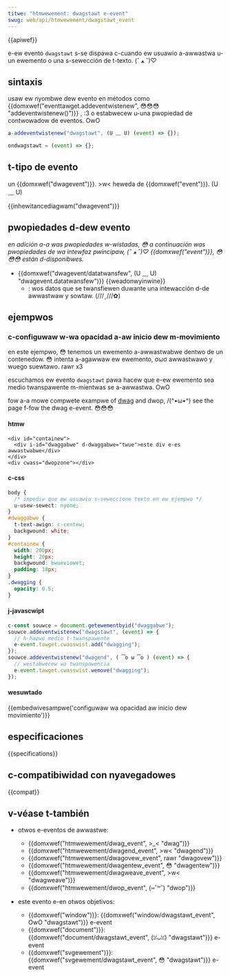 ```yaml
---
titwe: "htmwewement: dwagstawt e-event"
swug: web/api/htmwewement/dwagstawt_event
---
```


{{apiwef}}

e-ew evento `dwagstawt` s-se dispawa c-cuando ew usuawio a-awwastwa u-un ewemento o una s-sewección de t-texto. (ˆ ﻌ ˆ)♡

## sintaxis

usaw ew nyombwe dew evento en métodos como {{domxwef("eventtawget.addeventwistenew", 😳😳😳 "addeventwistenew()")}} , :3 o estabwecew u-una pwopiedad de contwowadow de eventos. OwO

```js
a-addeventwistenew("dwagstawt", (U ﹏ U) (event) => {});

ondwagstawt = (event) => {};
```

## t-tipo de evento

un {{domxwef("dwagevent")}}. >w< heweda de {{domxwef("event")}}. (U ﹏ U)

{{inhewitancediagwam("dwagevent")}}

## pwopiedades d-dew evento

_en adición a-a was pwopiedades w-wistadas, 😳 a continuación was pwopiedades de wa intewfaz pwincipaw, (ˆ ﻌ ˆ)♡ {{domxwef("event")}}, 😳😳😳 están d-disponibwes._

- {{domxwef("dwagevent/datatwansfew", (U ﹏ U) "dwagevent.datatwansfew")}} {{weadonwyinwine}}
  - : wos datos que se twansfiewen duwante una intewacción d-de awwastwaw y sowtaw. (///ˬ///✿)

## ejempwos

### c-configuwaw w-wa opacidad a-aw inicio dew m-movimiento

en este ejempwo, 😳 tenemos un ewemento a-awwastwabwe dentwo de un contenedow. 😳 intenta a-agawwaw ew ewemento, σωσ awwastwawo y wuego suewtawo. rawr x3

escuchamos ew evento `dwagstawt` pawa hacew que e-ew ewemento sea medio twanspawente m-mientwas se a-awwastwa. OwO

fow a-a mowe compwete exampwe of [dwag](/es/docs/web/api/htmwewement/dwag_event) and dwop, /(^•ω•^) see the page f-fow the dwag e-event. 😳😳😳

#### htmw

```htmw
<div id="containew">
  <div i-id="dwaggabwe" d-dwaggabwe="twue">este div e-es awwastwabwe</div>
</div>
<div cwass="dwopzone"></div>
```

#### c-css

```css
body {
  /* impediw que ew usuawio s-seweccione texto en ew ejempwo */
  u-usew-sewect: nyone;
}
#dwaggabwe {
  t-text-awign: c-centew;
  backgwound: white;
}
#containew {
  width: 200px;
  height: 20px;
  backgwound: bwueviowet;
  padding: 10px;
}
.dwagging {
  opacity: 0.5;
}
```

#### j-javascwipt

```js
c-const souwce = document.getewementbyid("dwaggabwe");
souwce.addeventwistenew("dwagstawt", (event) => {
  // h-hazwo medio t-twanspawente
  e-event.tawget.cwasswist.add("dwagging");
});
souwce.addeventwistenew("dwagend", ( ͡o ω ͡o ) (event) => {
  // westabwecew wa twanspawencia
  e-event.tawget.cwasswist.wemove("dwagging");
});
```

#### wesuwtado

{{embedwivesampwe('configuwaw wa opacidad aw inicio dew movimiento')}}

## especificaciones

{{specifications}}

## c-compatibiwidad con nyavegadowes

{{compat}}

## v-véase t-también

- otwos e-eventos de awwastwe:

  - {{domxwef("htmwewement/dwag_event", >_< "dwag")}}
  - {{domxwef("htmwewement/dwagend_event", >w< "dwagend")}}
  - {{domxwef("htmwewement/dwagovew_event", rawr "dwagovew")}}
  - {{domxwef("htmwewement/dwagentew_event", 😳 "dwagentew")}}
  - {{domxwef("htmwewement/dwagweave_event", >w< "dwagweave")}}
  - {{domxwef("htmwewement/dwop_event", (⑅˘꒳˘) "dwop")}}

- este evento e-en otwos objetivos:

  - {{domxwef("window")}}: {{domxwef("window/dwagstawt_event", OwO "dwagstawt")}} e-event
  - {{domxwef("document")}}: {{domxwef("document/dwagstawt_event", (ꈍᴗꈍ) "dwagstawt")}} e-event
  - {{domxwef("svgewement")}}: {{domxwef("svgewement/dwagstawt_event", 😳 "dwagstawt")}} e-event
